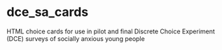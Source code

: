 # dce_sa_cards
HTML choice cards for use in pilot and final Discrete Choice Experiment (DCE) surveys of socially anxious young people
